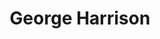 ---
title: "George Harrison"
summary: "British rock guitarist, singer-songwriter and film producer . Best known as lead guitarist of . By the mid-1960s, he had become an admirer of Indian culture and mysticism, introducing it to the other Beatles. In 1968, he travelled with the other Beatles to Rishikesh, in northern India, to study meditation with . He embraced the Hare Krishna tradition, particularly japa-yoga chanting with beads, and became a lifelong devotee. Inducted into Rock And Roll Hall of Fame in 2004 . In June 1965, he and the other Beatles were appointed Members of the Order of the British Empire . They received their insignia from the Queen at an investiture at Buckingham Palace on 26 October. Married to from 21 January 1966 to 1977. Married to from 2 September 1978 to his death. Father of . Youngest brother of ."
image: "george-harrison.jpg"
---